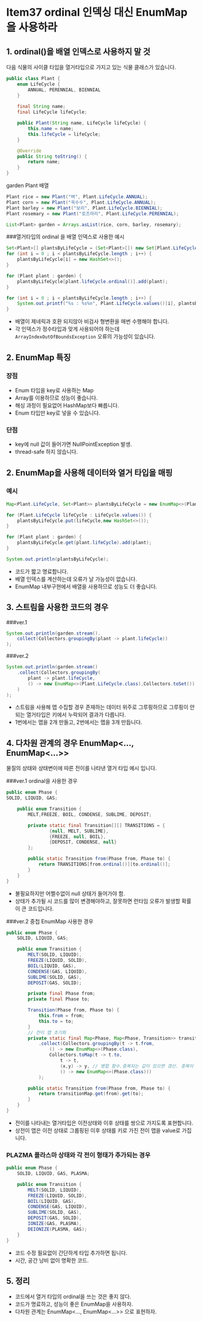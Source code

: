 # Item37 ordinal 인덱싱 대신 EnumMap을 사용하라

## 1. ordinal()을 배열 인덱스로 사용하지 말 것

다음 식물의 사이클 타입을 열거타입으로 가지고 있는 식물 클래스가 있습니다.
```java
public class Plant {
    enum LifeCycle {
        ANNUAL, PERENNIAL, BIENNIAL
    }
    
    final String name;
    final LifeCycle lifeCycle;

    public Plant(String name, LifeCycle lifeCycle) {
        this.name = name;
        this.lifeCycle = lifeCycle;
    }

    @Override
    public String toString() {
        return name;
    }
}
```
garden Plant 배열
```java
Plant rice = new Plant("벼", Plant.LifeCycle.ANNUAL);
Plant corn = new Plant("옥수수", Plant.LifeCycle.ANNUAL);
Plant barley = new Plant("보리", Plant.LifeCycle.BIENNIAL);
Plant rosemary = new Plant("로즈마리", Plant.LifeCycle.PERENNIAL);

List<Plant> garden = Arrays.asList(rice, corn, barley, rosemary);
```

###열거타입의 ordinal 을 배열 인덱스로 사용한 예시
```java
Set<Plant>[] plantsByLifeCycle = (Set<Plant>[]) new Set[Plant.LifeCycle.values().length];
for (int i = 0 ; i < plantsByLifeCycle.length ; i++) {
    plantsByLifeCycle[i] = new HashSet<>();
}

for (Plant plant : garden) {
    plantsByLifeCycle[plant.lifeCycle.ordinal()].add(plant);
}

for (int i = 0 ; i < plantsByLifeCycle.length ; i++) {
    System.out.printf("%s : %s%n", Plant.LifeCycle.values()[i], plantsByLifeCycle[i]);
}

```
- 배열이 제네릭과 호환 되지않아 비검사 형변환을 매번 수행해야 합니다.
- 각 인덱스가 정수타입과 맞게 사용되어야 하는데 `ArrayIndexOutOfBoundsException` 오류의 가능성이 있습니다.

## 2. EnumMap 특징
### 장점
- Enum 타입을 key로 사용하는 Map
- Array를 이용하므로 성능이 좋습니다.
- 해싱 과정이 필요없어 HashMap보다 빠릅니다.
- Enum 타입만 key로 넣을 수 있습니다.
### 단점
- key에 null 값이 들어가면 NullPointException 발생.
- thread-safe 하지 않습니다.

## 2. EnumMap을 사용해 데이터와 열거 타입을 매핑
### 예시
```java
Map<Plant.LifeCycle, Set<Plant>> plantsByLifeCycle = new EnumMap<>(Plant.LifeCycle.class);

for (Plant.LifeCycle lifeCycle : LifeCycle.values()) {
    plantsByLifeCycle.put(lifeCycle,new HashSet<>());
}

for (Plant plant : garden) {
    plantsByLifeCycle.get(plant.lifeCycle).add(plant);
}

System.out.println(plantsByLifeCycle);
```
- 코드가 짧고 명료합니다.
- 배열 인덱스를 계산하는데 오류가 날 가능성이 없습니다.
- EnumMap 내부구현에서 배열을 사용하므로 성능도 더 좋습니다.

## 3. 스트림을 사용한 코드의 경우

###ver.1
```java
System.out.println(garden.stream().
    collect(Collectors.groupingBy(plant -> plant.lifeCycle))
);
```

###ver.2
```java
System.out.println(garden.stream()
    .collect(Collectors.groupingBy(
        plant -> plant.lifeCycle,
        () -> new EnumMap<>(Plant.LifeCycle.class),Collectors.toSet())
    )
);
```
 - 스트림을 사용해 맵 수집할 경우 존재하는 데이터 위주로 그루핑하므로 그루핑이 안되는 열거타입은 키에서 누락되어 결과가 다릅니다.
 - 1번에서는 맵을 2개 만들고, 2번에서는 맵을 3개 만듭니다.

## 4. 다차원 관계의 경우 EnumMap<..., EnumMap<...>>
물질의 상태와 상태변이에 따른 전이를 나타낸 열거 타입 예시 입니다.

###ver.1 ordinal을 사용한 경우
```java
public enum Phase {
SOLID, LIQUID, GAS;

    public enum Transition {
        MELT,FREEZE, BOIL, CONDENSE, SUBLIME, DEPOSIT;

        private static final Transition[][] TRANSITIONS = {
                {null, MELT, SUBLIME},
                {FREEZE, null, BOIL},
                {DEPOSIT, CONDENSE, null}
        };

        public static Transition from(Phase from, Phase to) {
            return TRANSITIONS[from.ordinal()][to.ordinal()];
        }
    }
}
```
- 불필요하지만 어쩔수없이 null 상태가 들어가야 함.
- 상태가 추가될 시 코드를 많이 변경해야하고, 잘못하면 런타임 오류가 발생할 확률이 큰 코드입니다.

###ver.2 중첩 EnumMap 사용한 경우
```java
public enum Phase {
    SOLID, LIQUID, GAS;

    public enum Transition {
        MELT(SOLID, LIQUID),
        FREEZE(LIQUID, SOLID),
        BOIL(LIQUID, GAS),
        CONDENSE(GAS, LIQUID),
        SUBLIME(SOLID, GAS),
        DEPOSIT(GAS, SOLID);

        private final Phase from;
        private final Phase to;

        Transition(Phase from, Phase to) {
            this.from = from;
            this.to = to;
        }
        // 전이 맵 초기화
        private static final Map<Phase, Map<Phase, Transition>> transitionMap = Stream.of(values())
            .collect(Collectors.groupingBy(t -> t.from, 
                () -> new EnumMap<>(Phase.class), 
                Collectors.toMap(t -> t.to, 
                    t -> t, 
                    (x,y) -> y, // 병합 함수.중복되는 값이 있으면 갱신. 중복이 없으므로 사용하지 않음.
                    () -> new EnumMap<>(Phase.class)))
            );

        public static Transition from(Phase from, Phase to) {
            return transitionMap.get(from).get(to);
        }
    }
}
```

- 전이를 나타내는 열거타입은 이전상태와 이후 상태를 쌍으로 가지도록 표현합니다.
- 상전이 맵은 이전 상태로 그룹핑된 이후 상태를 키로 가진 전이 맵을 value로 가집니다.

### PLAZMA 플라스마 상태와 각 전이 형태가 추가되는 경우
```java
public enum Phase {
    SOLID, LIQUID, GAS, PLASMA;

    public enum Transition {
        MELT(SOLID, LIQUID),
        FREEZE(LIQUID, SOLID),
        BOIL(LIQUID, GAS),
        CONDENSE(GAS, LIQUID),
        SUBLIME(SOLID, GAS),
        DEPOSIT(GAS, SOLID),
        IONIZE(GAS, PLASMA),
        DEIONIZE(PLASMA, GAS);
    }
}
```
- 코드 수정 필요없이 간단하게 타입 추가하면 됩니다.
- 시간, 공간 낭비 없이 명확한 코드.

## 5. 정리

- 코드에서 열거 타입의 ordinal을 쓰는 것은 좋지 않다.
- 코드가 명료하고, 성능이 좋은 EnumMap을 사용하자.
- 다차원 관계는 EnumMap<..., EnumMap<...>> 으로 표현하자.

